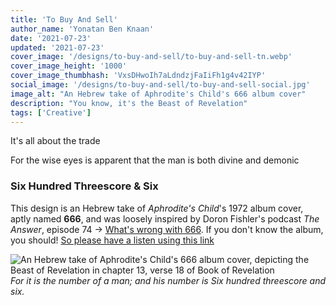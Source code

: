 ```yaml
---
title: 'To Buy And Sell'
author_name: 'Yonatan Ben Knaan'
date: '2021-07-23'
updated: '2021-07-23'
cover_image: '/designs/to-buy-and-sell/to-buy-and-sell-tn.webp'
cover_image_height: '1000'
cover_image_thumbhash: 'VxsDHwoIh7aLdndzjFaIiFh1g4v42IYP'
social_image: '/designs/to-buy-and-sell/to-buy-and-sell-social.jpg'
image_alt: "An Hebrew take of Aphrodite's Child's 666 album cover"
description: "You know, it's the Beast of Revelation"
tags: ['Creative']
---
```


It's all about the trade  

For the wise eyes is apparent that the man is both divine and demonic

### Six Hundred Threescore & Six

This design is an Hebrew take of *Aphrodite's Child*'s 1972 album cover, aptly named **666**, and was loosely inspired by Doron Fishler's podcast *The Answer*, episode 74 -> [What's wrong with 666](https://www.osimhistoria.com/theanswer/ep74-666). If you don't know the album, you should! [So please have a listen using this link](https://youtube.com/playlist?list=PL9EAiJXXtc-bdbxNvRZCRs402jnbC_bxw&si=gADgSht99uJQFS69)

![An Hebrew take of Aphrodite's Child's 666 album cover, depicting the Beast of Revelation in chapter 13, verse 18 of Book of Revelation](/designs/to-buy-and-sell/to-buy-and-sell.webp)
*For it is the number of a man; and his number is Six hundred threescore and six.*
